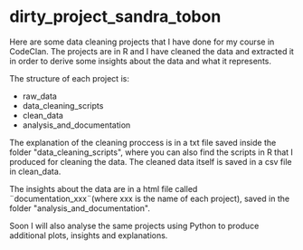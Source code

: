 # dirty_project_sandra_tobon

Here are some data cleaning projects that I have done for my course in CodeClan. The projects are in R and I have cleaned the 
data and extracted it in order to derive some insights about the data and what it represents.  

The structure of each project is:

  * raw_data
  * data_cleaning_scripts
  * clean_data
  * analysis_and_documentation
	
The explanation of the cleaning proccess is in a txt file saved inside the folder "data_cleaning_scripts", where you can also 
find the scripts in R that I produced for cleaning the data. The cleaned data itself is saved in a csv file in clean_data. 

The insights about the data are in a html file called ¨documentation_xxx¨(where xxx is the name of each project), saved in 
the folder "analysis_and_documentation". 

Soon I will also analyse the same projects using Python to produce additional plots, insights and explanations.
